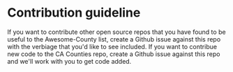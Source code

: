 # Contribution guideline
If you want to contribute other open source repos that you have found to be useful to the Awesome-County list, create a Github issue against this repo with the verbiage that you'd like to see included. 
If you want to contribue new code to the CA Counties repo, create a Github issue against this repo and we'll work with you to get code added.  
